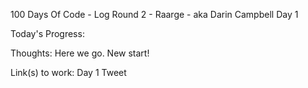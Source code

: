 100 Days Of Code - Log Round 2 - Raarge - aka Darin Campbell
Day 1

Today's Progress: 

Thoughts: Here we go. New start!

Link(s) to work: Day 1 Tweet
